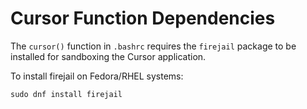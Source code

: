 # Cursor Function Dependencies

The `cursor()` function in `.bashrc` requires the `firejail` package to be installed for sandboxing the Cursor application.

To install firejail on Fedora/RHEL systems:

```
sudo dnf install firejail
```
